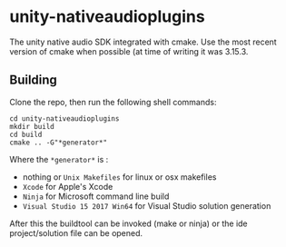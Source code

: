 # unity-nativeaudioplugins

The unity native audio SDK integrated with cmake.
Use the most recent version of cmake when possible (at time of writing it was 3.15.3.

## Building

Clone the repo, then run the following shell commands:
```
cd unity-nativeaudioplugins
mkdir build
cd build
cmake .. -G"*generator*"
```
Where the `*generator*` is :
* nothing or `Unix Makefiles` for linux or osx makefiles
* `Xcode` for Apple's Xcode
* `Ninja` for Microsoft command line build
* `Visual Studio 15 2017 Win64` for Visual Studio solution generation

After this the buildtool can be invoked (make or ninja) or the ide project/solution file can be opened.
